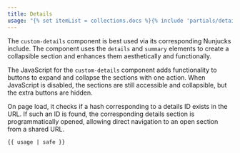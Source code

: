 ```yaml
---
title: Details
usage: "{% set itemList = collections.docs %}{% include 'partials/details.njk' %}"
---
```


The `custom-details` component is best used via its corresponding Nunjucks include.
The component uses the `details` and `summary` elements to create a collapsible section and enhances them aesthetically and functionally.

The JavaScript for the `custom-details` component adds functionality to buttons to expand and collapse the sections with one action. When JavaScript is disabled, the sections are still accessible and collapsible, but the extra buttons are hidden.

On page load, it checks if a hash corresponding to a details ID exists in the URL. If such an ID is found, the corresponding details section is programmatically opened, allowing direct navigation to an open section from a shared URL.

```
{{ usage | safe }}
```
